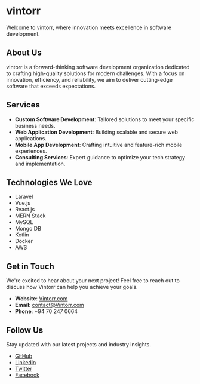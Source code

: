 # vintorr

Welcome to vintorr, where innovation meets excellence in software development.

## About Us

vintorr is a forward-thinking software development organization dedicated to crafting high-quality solutions for modern challenges. With a focus on innovation, efficiency, and reliability, we aim to deliver cutting-edge software that exceeds expectations.

## Services

- **Custom Software Development**: Tailored solutions to meet your specific business needs.
- **Web Application Development**: Building scalable and secure web applications.
- **Mobile App Development**: Crafting intuitive and feature-rich mobile experiences.
- **Consulting Services**: Expert guidance to optimize your tech strategy and implementation.

## Technologies We Love

- Laravel
- Vue.js
- React.js
- MERN Stack
- MySQL
- Mongo DB
- Kotlin
- Docker
- AWS

## Get in Touch

We're excited to hear about your next project! Feel free to reach out to discuss how Vintorr can help you achieve your goals.

- **Website**: [Vintorr.com](https://Vintorr.com)
- **Email**: contact@Vintorr.com
- **Phone**: +94 70 247 0664

## Follow Us

Stay updated with our latest projects and industry insights.

- [GitHub](https://github.com/Vintorr)
- [LinkedIn](https://www.linkedin.com/company/Vintorr)
- [Twitter](https://twitter.com/Vintorr)
- [Facebook](https://www.facebook.com/Vintorr)
